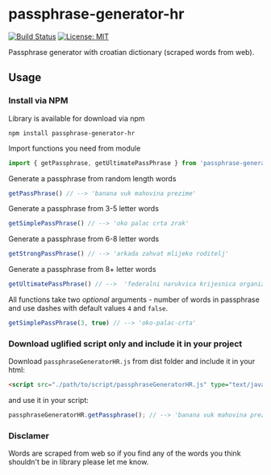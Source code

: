 # passphrase-generator-hr

[![Build Status](https://travis-ci.org/thabalija/passphrase-generator-hr.svg?branch=master)](https://travis-ci.org/thabalija/passphrase-generator-hr) [![License: MIT](https://img.shields.io/badge/License-MIT-yellow.svg)](https://github.com/thabalija/passphrase-generator-hr/blob/master/LICENCE)

Passphrase generator with croatian dictionary (scraped words from web).

## Usage

### Install via NPM

Library is available for download via npm

```
npm install passphrase-generator-hr
```

Import functions you need from module

```javascript
import { getPassphrase, getUltimatePassPhrase } from 'passphrase-generator-hr';
```

Generate a passphrase from random length words 
```javascript
getPassPhrase() // --> 'banana vuk mahovina prezime'
```

Generate a passphrase from 3-5 letter words  
```javascript
getSimplePassPhrase() // --> 'oko palac crta zrak'
```

Generate a passphrase from 6-8 letter words  
```javascript
getStrongPassPhrase() // --> 'arkada zahvat mlijeko roditelj'
```

Generate a passphrase from 8+ letter words
```javascript
getUltimatePassPhrase() // -->  'federalni narukvica krijesnica organizacija'
```

All functions take two *optional* arguments - number of words in passphrase and use dashes with default values ```4``` and ```false```.
```javascript
getSimplePassPhrase(3, true) // --> 'oko-palac-crta'
```

### Download uglified script only and include it in your project 

Download ```passphraseGeneratorHR.js``` from dist folder and include it in your html:
```html
<script src="./path/to/script/passphraseGeneratorHR.js" type="text/javascript"></script>
```

and use it in your script:
```javascript
passphraseGeneratorHR.getPassphrase(); // --> 'banana vuk mahovina prezime'
```

### Disclamer

Words are scraped from web so if you find any of the words you think shouldn't be in library please let me know.